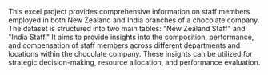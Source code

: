 This excel project provides comprehensive information on staff members employed in both New Zealand and India branches of a chocolate company. The dataset is structured into two main tables: "New Zealand Staff" and "India Staff." It aims to provide insights into the composition, performance, and compensation of staff members across different departments and locations within the chocolate company. These insights can be utilized for strategic decision-making, resource allocation, and performance evaluation.
